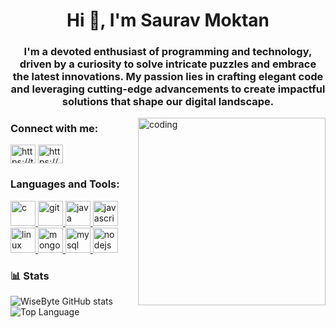 <h1 align="center">Hi 👋, I'm Saurav Moktan</h1>
<h3 align="center">I'm a devoted enthusiast of programming and technology, driven by a curiosity to solve intricate puzzles and embrace the latest innovations. My passion lies in crafting elegant code and leveraging cutting-edge advancements to create impactful solutions that shape our digital landscape.</h3>

<img align="right" alt="coding" width="300px" src="https://media.giphy.com/media/2IudUHdI075HL02Pkk/giphy.gif">
<h3 align="left">Connect with me:</h3>
<p align="left">
<a href="https://twitter.com/https://twitter.com/uknown117" target="blank"><img align="center" src="https://devicons.dev.br/icons?icon=Twitter&size=5&theme=dark&perline=3" alt="https://twitter.com/uknown117" height="30" width="40" /></a>
<a href="https://linkedin.com/in/https://www.linkedin.com/in/saurav-moktan/" target="blank"><img align="center" src="https://devicons.dev.br/icons?icon=LinkedIn&theme=dark" alt="https://www.linkedin.com/in/saurav-moktan/" height="30" width="40" /></a>
</p>

<h3 align="left">Languages and Tools:</h3>
<p align="left"> <a href="https://www.cprogramming.com/" target="_blank" rel="noreferrer"> <img src="https://devicons.dev.br/icons?icon=C&size=5&theme=dark&perline=3" alt="c" width="40" height="40"/> </a> <a href="https://git-scm.com/" target="_blank" rel="noreferrer"> <img src="https://devicons.dev.br/icons?icon=Git&size=5&theme=dark&perline=3" alt="git" width="40" height="40"/> </a> <a href="https://www.java.com" target="_blank" rel="noreferrer"> <img src="https://devicons.dev.br/icons?icon=Java&size=5&theme=dark&perline=3" alt="java" width="40" height="40"/> </a> <a href="https://developer.mozilla.org/en-US/docs/Web/JavaScript" target="_blank" rel="noreferrer"> <img src="https://devicons.dev.br/icons?icon=JavaScript&size=5&theme=dark&perline=3" alt="javascript" width="40" height="40"/> </a> <a href="https://www.linux.org/" target="_blank" rel="noreferrer"> <img src="https://devicons.dev.br/icons?icon=Linux&size=5&theme=dark&perline=3" alt="linux" width="40" height="40"/> </a> <a href="https://www.mongodb.com/" target="_blank" rel="noreferrer"> <img src="https://devicons.dev.br/icons?icon=MongoDB&size=5&theme=dark&perline=3" alt="mongodb" width="40" height="40"/> </a> <a href="https://www.mysql.com/" target="_blank" rel="noreferrer"> <img src="https://devicons.dev.br/icons?icon=MySQL&size=5&theme=dark&perline=3" alt="mysql" width="40" height="40"/> </a> <a href="https://nodejs.org" target="_blank" rel="noreferrer"> <img src="https://devicons.dev.br/icons?icon=NodeJS&size=5&theme=dark&perline=3" alt="nodejs" width="40" height="40"/> </a> </p>

### 📊 Stats
![WiseByte GitHub stats](https://github-readme-stats.vercel.app/api?username=1-Commander&show_icons=true&theme=gruvbox)
![Top Language](https://github-readme-stats.vercel.app/api/top-langs/?username=1-Commander&layout=compact&theme=gruvbox)
